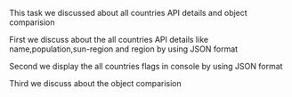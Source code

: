 This task we discussed about all countries API details and object comparision 

First we discuss about the all countries API details like name,population,sun-region and region by using JSON format

Second we display the all countries flags in console by using JSON format

Third we discuss about the object comparision 
